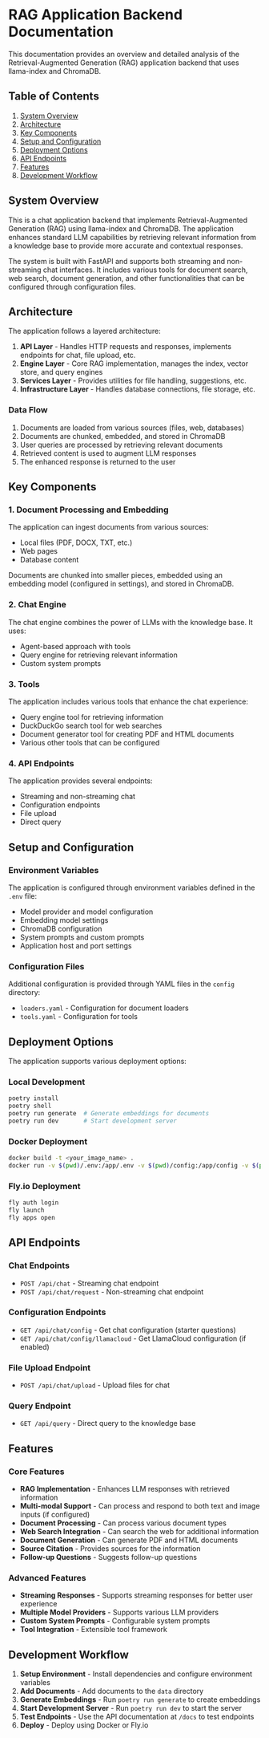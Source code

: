 # RAG Application Backend Documentation

This documentation provides an overview and detailed analysis of the Retrieval-Augmented Generation (RAG) application backend that uses llama-index and ChromaDB.

## Table of Contents

1. [System Overview](#system-overview)
2. [Architecture](#architecture)
3. [Key Components](#key-components)
4. [Setup and Configuration](#setup-and-configuration)
5. [Deployment Options](#deployment-options)
6. [API Endpoints](#api-endpoints)
7. [Features](#features)
8. [Development Workflow](#development-workflow)

## System Overview

This is a chat application backend that implements Retrieval-Augmented Generation (RAG) using llama-index and ChromaDB. The application enhances standard LLM capabilities by retrieving relevant information from a knowledge base to provide more accurate and contextual responses.

The system is built with FastAPI and supports both streaming and non-streaming chat interfaces. It includes various tools for document search, web search, document generation, and other functionalities that can be configured through configuration files.

## Architecture

The application follows a layered architecture:

1. **API Layer** - Handles HTTP requests and responses, implements endpoints for chat, file upload, etc.
2. **Engine Layer** - Core RAG implementation, manages the index, vector store, and query engines
3. **Services Layer** - Provides utilities for file handling, suggestions, etc.
4. **Infrastructure Layer** - Handles database connections, file storage, etc.

### Data Flow

1. Documents are loaded from various sources (files, web, databases)
2. Documents are chunked, embedded, and stored in ChromaDB
3. User queries are processed by retrieving relevant documents
4. Retrieved content is used to augment LLM responses
5. The enhanced response is returned to the user

## Key Components

### 1. Document Processing and Embedding

The application can ingest documents from various sources:
- Local files (PDF, DOCX, TXT, etc.)
- Web pages
- Database content

Documents are chunked into smaller pieces, embedded using an embedding model (configured in settings), and stored in ChromaDB.

### 2. Chat Engine

The chat engine combines the power of LLMs with the knowledge base. It uses:
- Agent-based approach with tools
- Query engine for retrieving relevant information
- Custom system prompts

### 3. Tools

The application includes various tools that enhance the chat experience:
- Query engine tool for retrieving information
- DuckDuckGo search tool for web searches
- Document generator tool for creating PDF and HTML documents
- Various other tools that can be configured

### 4. API Endpoints

The application provides several endpoints:
- Streaming and non-streaming chat
- Configuration endpoints
- File upload
- Direct query

## Setup and Configuration

### Environment Variables

The application is configured through environment variables defined in the `.env` file:

- Model provider and model configuration
- Embedding model settings
- ChromaDB configuration
- System prompts and custom prompts
- Application host and port settings

### Configuration Files

Additional configuration is provided through YAML files in the `config` directory:
- `loaders.yaml` - Configuration for document loaders
- `tools.yaml` - Configuration for tools

## Deployment Options

The application supports various deployment options:

### Local Development

```bash
poetry install
poetry shell
poetry run generate  # Generate embeddings for documents
poetry run dev       # Start development server
```

### Docker Deployment

```bash
docker build -t <your_image_name> .
docker run -v $(pwd)/.env:/app/.env -v $(pwd)/config:/app/config -v $(pwd)/storage:/app/storage -p 8000:8000 <your_image_name>
```

### Fly.io Deployment

```bash
fly auth login
fly launch
fly apps open
```

## API Endpoints

### Chat Endpoints

- `POST /api/chat` - Streaming chat endpoint
- `POST /api/chat/request` - Non-streaming chat endpoint

### Configuration Endpoints

- `GET /api/chat/config` - Get chat configuration (starter questions)
- `GET /api/chat/config/llamacloud` - Get LlamaCloud configuration (if enabled)

### File Upload Endpoint

- `POST /api/chat/upload` - Upload files for chat

### Query Endpoint

- `GET /api/query` - Direct query to the knowledge base

## Features

### Core Features

- **RAG Implementation** - Enhances LLM responses with retrieved information
- **Multi-modal Support** - Can process and respond to both text and image inputs (if configured)
- **Document Processing** - Can process various document types
- **Web Search Integration** - Can search the web for additional information
- **Document Generation** - Can generate PDF and HTML documents
- **Source Citation** - Provides sources for the information
- **Follow-up Questions** - Suggests follow-up questions

### Advanced Features

- **Streaming Responses** - Supports streaming responses for better user experience
- **Multiple Model Providers** - Supports various LLM providers
- **Custom System Prompts** - Configurable system prompts
- **Tool Integration** - Extensible tool framework

## Development Workflow

1. **Setup Environment** - Install dependencies and configure environment variables
2. **Add Documents** - Add documents to the `data` directory
3. **Generate Embeddings** - Run `poetry run generate` to create embeddings
4. **Start Development Server** - Run `poetry run dev` to start the server
5. **Test Endpoints** - Use the API documentation at `/docs` to test endpoints
6. **Deploy** - Deploy using Docker or Fly.io
